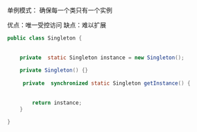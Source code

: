 单例模式：
确保每一个类只有一个实例


优点：唯一受控访问
缺点：难以扩展




```java
public class Singleton {
	
	
	private  static Singleton instance = new Singleton();
	
	private Singleton() {}
	
	 private  synchronized static Singleton getInstance() {
		
		
		return instance;
	}
	
}
```

